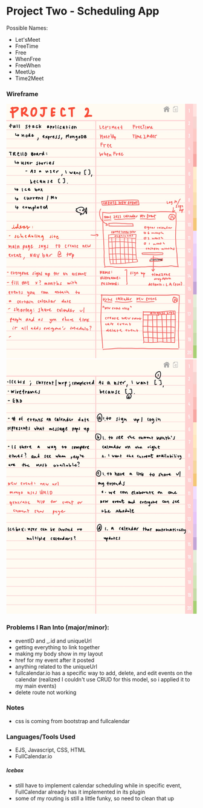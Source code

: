 # Project Two - Scheduling App
Possible Names:
- Let'sMeet
- FreeTime
- Free
- WhenFree
- FreeWhen
- MeetUp
- Time2Meet

### Wireframe

![img1](img/projectTwo1-40.jpg)
![img1](img/projectTwo2-41.jpg)

### Problems I Ran Into (major/minor):
- eventID and _.id and uniqueUrl
- getting everything to link together
- making my body show in my layout
- href for my event after it posted
- anything related to the uniqueUrl
- fullcalendar.io has a specific way to add, delete, and edit events on the calendar (realized I couldn't use CRUD for this model, so i applied it to my main events)
- delete route not working

### Notes
- css is coming from bootstrap and fullcalendar

### Languages/Tools Used
- EJS, Javascript, CSS, HTML
- FullCalendar.io

##### Icebox
- still have to implement calendar scheduling while in specific event, FullCalendar already has it implemented in its plugin
- some of my routing is still a little funky, so need to clean that up

